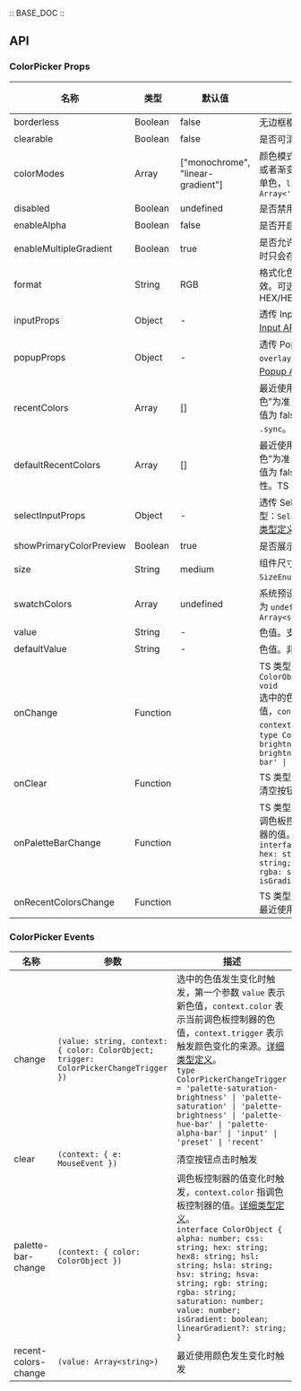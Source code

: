 :: BASE_DOC ::

## API

### ColorPicker Props

名称 | 类型 | 默认值 | 描述 | 必传
-- | -- | -- | -- | --
borderless | Boolean | false | 无边框模式 | N
clearable | Boolean | false | 是否可清空 | N
colorModes | Array | ["monochrome", "linear-gradient"] | 颜色模式选择。同时支持单色和渐变两种模式，可仅使用单色或者渐变其中一种模式，也可以同时使用。`monochrome` 表示单色，`linear-gradient` 表示渐变色。TS 类型：`Array<'monochrome' \| 'linear-gradient'>` | N
disabled | Boolean | undefined | 是否禁用组件 | N
enableAlpha | Boolean | false | 是否开启透明通道 | N
enableMultipleGradient | Boolean | true | 是否允许开启通过点击渐变轴增加渐变梯度，默认开启，关闭时只会存在起始和结束两个颜色 | N
format | String | RGB | 格式化色值。`enableAlpha` 为真时，`HEX8/RGBA/HSLA/HSVA` 有效。可选项：HEX/HEX8/RGB/RGBA/HSL/HSLA/HSV/HSVA/CMYK/CSS | N
inputProps | Object | - | 透传 Input 输入框组件全部属性。TS 类型：`InputProps`，[Input API Documents](./input?tab=api)。[详细类型定义](https://github.com/Tencent/tdesign-vue/tree/develop/src/color-picker/type.ts) | N
popupProps | Object | - | 透传 Popup 组件全部属性，如 `placement` `overlayStyle` `overlayClassName` `trigger`等。TS 类型：`PopupProps`，[Popup API Documents](./popup?tab=api)。[详细类型定义](https://github.com/Tencent/tdesign-vue/tree/develop/src/color-picker/type.ts) | N
recentColors | Array | [] | 最近使用的颜色。值为 [] 表示以组件内部的“最近使用颜色”为准，值长度大于 0 则以该值为准显示“最近使用颜色”。值为 false 或 null 则完全不显示“最近使用颜色”。支持语法糖 `.sync`。TS 类型：`Array<string> \| boolean \| null` | N
defaultRecentColors | Array | [] | 最近使用的颜色。值为 [] 表示以组件内部的“最近使用颜色”为准，值长度大于 0 则以该值为准显示“最近使用颜色”。值为 false 或 null 则完全不显示“最近使用颜色”。非受控属性。TS 类型：`Array<string> \| boolean \| null` | N
selectInputProps | Object | - | 透传 SelectInputProps 筛选器输入框组件全部属性。TS 类型：`SelectInputProps`，[SelectInput API Documents](./select-input?tab=api)。[详细类型定义](https://github.com/Tencent/tdesign-vue/tree/develop/src/color-picker/type.ts) | N
showPrimaryColorPreview | Boolean | true | 是否展示颜色选择条右侧的颜色预览区域 | N
size | String | medium | 组件尺寸。可选项：small/medium/large。TS 类型：`SizeEnum`。[通用类型定义](https://github.com/Tencent/tdesign-vue/blob/develop/src/common.ts) | N
swatchColors | Array | undefined | 系统预设的颜色样例，值为 `null` 或 `[]` 则不显示系统色，值为 `undefined` 会显示组件内置的系统默认色。TS 类型：`Array<string> \| null \| undefined` | N
value | String | - | 色值。支持语法糖 `v-model` | N
defaultValue | String | - | 色值。非受控属性 | N
onChange | Function |  | TS 类型：`(value: string, context: { color: ColorObject; trigger: ColorPickerChangeTrigger }) => void`<br/>选中的色值发生变化时触发，第一个参数 `value` 表示新色值，`context.color` 表示当前调色板控制器的色值，`context.trigger` 表示触发颜色变化的来源。[详细类型定义](https://github.com/Tencent/tdesign-vue/tree/develop/src/color-picker/type.ts)。<br/>`type ColorPickerChangeTrigger = 'palette-saturation-brightness' \| 'palette-saturation' \| 'palette-brightness' \| 'palette-hue-bar' \| 'palette-alpha-bar' \| 'input' \| 'preset' \| 'recent' `<br/> | N
onClear | Function |  | TS 类型：`(context: { e: MouseEvent }) => void`<br/>清空按钮点击时触发 | N
onPaletteBarChange | Function |  | TS 类型：`(context: { color: ColorObject }) => void`<br/>调色板控制器的值变化时触发，`context.color` 指调色板控制器的值。[详细类型定义](https://github.com/Tencent/tdesign-vue/tree/develop/src/color-picker/type.ts)。<br/>`interface ColorObject { alpha: number; css: string; hex: string; hex8: string; hsl: string; hsla: string; hsv: string; hsva: string; rgb: string; rgba: string; saturation: number; value: number; isGradient: boolean; linearGradient?: string; }`<br/> | N
onRecentColorsChange | Function |  | TS 类型：`(value: Array<string>) => void`<br/>最近使用颜色发生变化时触发 | N

### ColorPicker Events

名称 | 参数 | 描述
-- | -- | --
change | `(value: string, context: { color: ColorObject; trigger: ColorPickerChangeTrigger })` | 选中的色值发生变化时触发，第一个参数 `value` 表示新色值，`context.color` 表示当前调色板控制器的色值，`context.trigger` 表示触发颜色变化的来源。[详细类型定义](https://github.com/Tencent/tdesign-vue/tree/develop/src/color-picker/type.ts)。<br/>`type ColorPickerChangeTrigger = 'palette-saturation-brightness' \| 'palette-saturation' \| 'palette-brightness' \| 'palette-hue-bar' \| 'palette-alpha-bar' \| 'input' \| 'preset' \| 'recent' `<br/>
clear | `(context: { e: MouseEvent })` | 清空按钮点击时触发
palette-bar-change | `(context: { color: ColorObject })` | 调色板控制器的值变化时触发，`context.color` 指调色板控制器的值。[详细类型定义](https://github.com/Tencent/tdesign-vue/tree/develop/src/color-picker/type.ts)。<br/>`interface ColorObject { alpha: number; css: string; hex: string; hex8: string; hsl: string; hsla: string; hsv: string; hsva: string; rgb: string; rgba: string; saturation: number; value: number; isGradient: boolean; linearGradient?: string; }`<br/>
recent-colors-change | `(value: Array<string>)` | 最近使用颜色发生变化时触发
